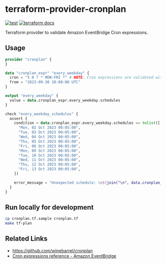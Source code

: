 # terraform-provider-cronplan

[![test](https://github.com/winebarrel/terraform-provider-cronplan/actions/workflows/test.yml/badge.svg)](https://github.com/winebarrel/terraform-provider-cronplan/actions/workflows/test.yml)
[![terraform docs](https://img.shields.io/badge/terraform-docs-%35835CC?logo=terraform)](https://registry.terraform.io/providers/winebarrel/cronplan/latest/docs)

Terraform provider to validate Amazon EventBridge Cron expressions.

## Usage

```tf
provider "cronplan" {
}

data "cronplan_expr" "every_weekday" {
  cron = "5 0 ? * MON-FRI *" # NOTE: Cron expressions are validated with terraform plan
  from = "2023-09-30 10:00:00 UTC"
}

output "every_weekday" {
  value = data.cronplan_expr.every_weekday.schedules
}

check "every_weekday_schedules" {
  assert {
    condition = data.cronplan_expr.every_weekday.schedules == tolist([
      "Mon, 02 Oct 2023 00:05:00",
      "Tue, 03 Oct 2023 00:05:00",
      "Wed, 04 Oct 2023 00:05:00",
      "Thu, 05 Oct 2023 00:05:00",
      "Fri, 06 Oct 2023 00:05:00",
      "Mon, 09 Oct 2023 00:05:00",
      "Tue, 10 Oct 2023 00:05:00",
      "Wed, 11 Oct 2023 00:05:00",
      "Thu, 12 Oct 2023 00:05:00",
      "Fri, 13 Oct 2023 00:05:00",
    ])

    error_message = "Unexpected schedule: \n${join("\n", data.cronplan_expr.every_weekday.schedules)}"
  }
}
```

## Run locally for development

```sh
cp cronplan.tf.sample cronplan.tf
make tf-plan
```

## Related Links

* https://github.com/winebarrel/cronplan
* [Cron expressions reference - Amazon EventBridge](https://docs.aws.amazon.com/eventbridge/latest/userguide/eb-cron-expressions.html)

